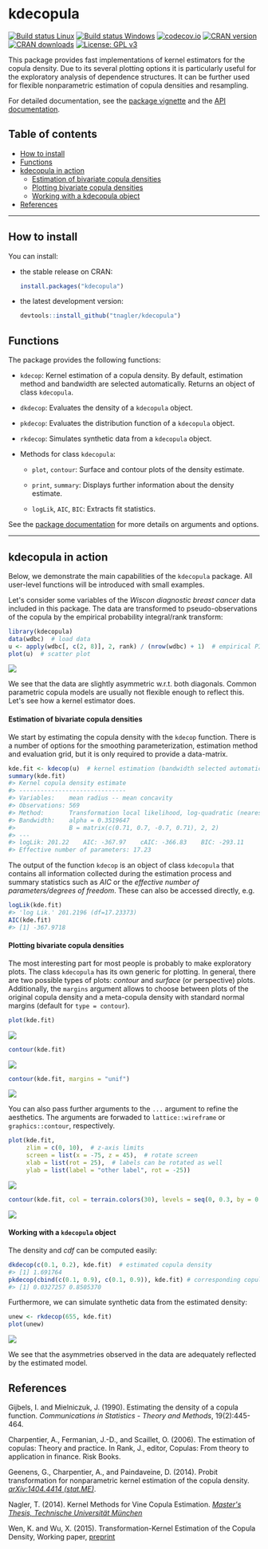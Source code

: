 
kdecopula
=========

[![Build status Linux](https://travis-ci.org/tnagler/kdecopula.svg?branch=master)](https://travis-ci.org/tnagler/kdecopula) [![Build status Windows](https://ci.appveyor.com/api/projects/status/github/tnagler/kdecopula?branch=master&svg=true)](https://ci.appveyor.com/project/tnagler/kdecopula) [![codecov.io](https://codecov.io/github/tnagler/kdecopula/coverage.svg?branch=master)](https://codecov.io/github/tnagler/kdecopula?branch=master) [![CRAN version](http://www.r-pkg.org/badges/version/kdecopula)](https://cran.r-project.org/package=kdecopula) [![CRAN downloads](http://cranlogs.r-pkg.org/badges/kdecopula)](https://cran.r-project.org/package=kdecopula) [![License: GPL v3](https://img.shields.io/badge/License-GPL%20v3-blue.svg)](http://www.gnu.org/licenses/gpl-3.0)

This package provides fast implementations of kernel estimators for the copula density. Due to its several plotting options it is particularly useful for the exploratory analysis of dependence structures. It can be further used for flexible nonparametric estimation of copula densities and resampling.

For detailed documentation, see the [package vignette](https://arxiv.org/pdf/1603.04229.pdf) and the [API documentation](https://tnagler.github.io/kdecopula/reference/index.html).

Table of contents
-----------------

-   [How to install](#how-to-install)
-   [Functions](#functions)
-   [kdecopula in action](#kdecopula-in-action)
    -   [Estimation of bivariate copula densities](#estimation-of-bivariate-copula-densities)
    -   [Plotting bivariate copula densities](#plotting-bivariate-copula-densities)
    -   [Working with a kdecopula object](#working-with-a-kdecopula-object)
-   [References](#references)

------------------------------------------------------------------------

How to install
--------------

You can install:

-   the stable release on CRAN:

    ``` r
    install.packages("kdecopula")
    ```

-   the latest development version:

    ``` r
    devtools::install_github("tnagler/kdecopula")
    ```

Functions
---------

The package provides the following functions:

-   `kdecop`: Kernel estimation of a copula density. By default, estimation method and bandwidth are selected automatically. Returns an object of class `kdecopula`.

-   `dkdecop`: Evaluates the density of a `kdecopula` object.

-   `pkdecop`: Evaluates the distribution function of a `kdecopula` object.

-   `rkdecop`: Simulates synthetic data from a `kdecopula` object.

-   Methods for class `kdecopula`:

    -   `plot`, `contour`: Surface and contour plots of the density estimate.

    -   `print`, `summary`: Displays further information about the density estimate.

    -   `logLik`, `AIC`, `BIC`: Extracts fit statistics.

See the [package documentation](https://cran.r-project.org/web/packages/kdecopula/kdecopula.pdf) for more details on arguments and options.

------------------------------------------------------------------------

kdecopula in action
-------------------

Below, we demonstrate the main capabilities of the `kdecopula` package. All user-level functions will be introduced with small examples.

Let's consider some variables of the *Wiscon diagnostic breast cancer* data included in this package. The data are transformed to pseudo-observations of the copula by the empirical probability integral/rank transform:

``` r
library(kdecopula)
data(wdbc)  # load data
u <- apply(wdbc[, c(2, 8)], 2, rank) / (nrow(wdbc) + 1)  # empirical PIT
plot(u)  # scatter plot
```

![](inst/README-unnamed-chunk-3-1.png)

We see that the data are slightly asymmetric w.r.t. both diagonals. Common parametric copula models are usually not flexible enough to reflect this. Let's see how a kernel estimator does.

#### Estimation of bivariate copula densities

We start by estimating the copula density with the `kdecop` function. There is a number of options for the smoothing parameterization, estimation method and evaluation grid, but it is only required to provide a data-matrix.

``` r
kde.fit <- kdecop(u)  # kernel estimation (bandwidth selected automatically)
summary(kde.fit)
#> Kernel copula density estimate
#> ------------------------------
#> Variables:    mean radius -- mean concavity 
#> Observations: 569 
#> Method:       Transformation local likelihood, log-quadratic (nearest-neighbor, 'TLL2nn') 
#> Bandwidth:    alpha = 0.3519647
#>               B = matrix(c(0.71, 0.7, -0.7, 0.71), 2, 2)
#> ---
#> logLik: 201.22    AIC: -367.97    cAIC: -366.83    BIC: -293.11 
#> Effective number of parameters: 17.23
```

The output of the function `kdecop` is an object of class `kdecopula` that contains all information collected during the estimation process and summary statistics such as *AIC* or the *effective number of parameters/degrees of freedom*. These can also be accessed directly, e.g.

``` r
logLik(kde.fit)
#> 'log Lik.' 201.2196 (df=17.23373)
AIC(kde.fit)
#> [1] -367.9718
```

#### Plotting bivariate copula densities

The most interesting part for most people is probably to make exploratory plots. The class `kdecopula` has its own generic for plotting. In general, there are two possible types of plots: *contour* and *surface* (or perspective) plots. Additionally, the `margins` argument allows to choose between plots of the original copula density and a meta-copula density with standard normal margins (default for `type = contour`).

``` r
plot(kde.fit)
```

![](inst/README-unnamed-chunk-6-1.png)

``` r
contour(kde.fit)
```

![](inst/README-unnamed-chunk-7-1.png)

``` r
contour(kde.fit, margins = "unif")
```

![](inst/README-unnamed-chunk-8-1.png)

You can also pass further arguments to the `...` argument to refine the aesthetics. The arguments are forwaded to
`lattice::wireframe` or `graphics::contour`, respectively.

``` r
plot(kde.fit, 
     zlim = c(0, 10),  # z-axis limits
     screen = list(x = -75, z = 45),  # rotate screen
     xlab = list(rot = 25),  # labels can be rotated as well
     ylab = list(label = "other label", rot = -25))  
```

![](inst/README-unnamed-chunk-9-1.png)

``` r
contour(kde.fit, col = terrain.colors(30), levels = seq(0, 0.3, by = 0.01))
```

![](inst/README-unnamed-chunk-10-1.png)

#### Working with a `kdecopula` object

The density and *cdf* can be computed easily:

``` r
dkdecop(c(0.1, 0.2), kde.fit)  # estimated copula density
#> [1] 1.691764
pkdecop(cbind(c(0.1, 0.9), c(0.1, 0.9)), kde.fit) # corresponding copula cdf
#> [1] 0.0327257 0.8505370
```

Furthermore, we can simulate synthetic data from the estimated density:

``` r
unew <- rkdecop(655, kde.fit)
plot(unew)
```

![](inst/README-unnamed-chunk-12-1.png)

We see that the asymmetries observed in the data are adequately reflected by the estimated model.

References
----------

Gijbels, I. and Mielniczuk, J. (1990). Estimating the density of a copula function. *Communications in Statistics - Theory and Methods*, 19(2):445-464.

Charpentier, A., Fermanian, J.-D., and Scaillet, O. (2006). The estimation of copulas: Theory and practice. In Rank, J., editor, Copulas: From theory to application in finance. Risk Books.

Geenens, G., Charpentier, A., and Paindaveine, D. (2014). Probit transformation for nonparametric kernel estimation of the copula density. [*arXiv:1404.4414 (stat.ME)*](arxiv.org/abs/1404.4414).

Nagler, T. (2014). Kernel Methods for Vine Copula Estimation. [*Master's Thesis, Technische Universität München*](https://mediatum.ub.tum.de/node?id=1231221)

Wen, K. and Wu, X. (2015). Transformation-Kernel Estimation of the Copula Density, Working paper, [preprint](http://agecon2.tamu.edu/people/faculty/wu-ximing/agecon2/public/copula.pdf)
